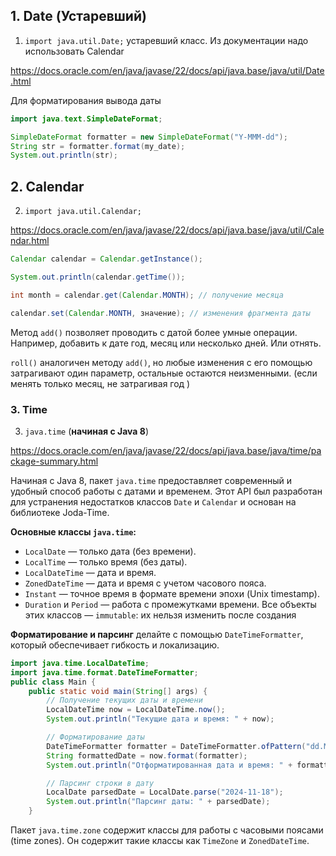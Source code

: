 ## 1. Date (Устаревший)
1. `import java.util.Date;` устаревший класс. Из документации надо использовать Calendar

https://docs.oracle.com/en/java/javase/22/docs/api/java.base/java/util/Date.html

Для форматирования вывода даты

```java
import java.text.SimpleDateFormat;

SimpleDateFormat formatter = new SimpleDateFormat("Y-MMM-dd");
String str = formatter.format(my_date);
System.out.println(str);
```
## 2. Calendar
2. `import java.util.Calendar;`

https://docs.oracle.com/en/java/javase/22/docs/api/java.base/java/util/Calendar.html

```java
Calendar calendar = Calendar.getInstance();

System.out.println(calendar.getTime());

int month = calendar.get(Calendar.MONTH); // получение месяца

calendar.set(Calendar.MONTH, значение); // изменения фрагмента даты

```

Метод `add()`  позволяет проводить с датой более умные операции. Например, добавить к дате год, месяц или несколько дней. Или отнять.

`roll()` аналогичен методу `add()`, но любые изменения с его помощью затрагивают один параметр, остальные остаются неизменными. (если менять только месяц, не затрагивая год )

### 3. Time
3. `java.time` (**начиная с Java 8**)

https://docs.oracle.com/en/java/javase/22/docs/api/java.base/java/time/package-summary.html

Начиная с Java 8, пакет `java.time` предоставляет современный и удобный способ работы с датами и временем. Этот API был разработан для устранения недостатков классов `Date` и `Calendar` и основан на библиотеке Joda-Time.

**Основные классы `java.time`:**
- `LocalDate` — только дата (без времени).
- `LocalTime` — только время (без даты).
- `LocalDateTime` — дата и время.
- `ZonedDateTime` — дата и время с учетом часового пояса.
- `Instant` — точное время в формате времени эпохи (Unix timestamp).
- `Duration` и `Period` — работа с промежутками времени.
Все объекты этих классов — `immutable`: их нельзя изменить после создания


**Форматирование и парсинг** делайте с помощью `DateTimeFormatter`, который обеспечивает гибкость и локализацию.
```java
import java.time.LocalDateTime;
import java.time.format.DateTimeFormatter;
public class Main {
    public static void main(String[] args) {
        // Получение текущих даты и времени
        LocalDateTime now = LocalDateTime.now();
        System.out.println("Текущие дата и время: " + now);

        // Форматирование даты
        DateTimeFormatter formatter = DateTimeFormatter.ofPattern("dd.MM.yyyy HH:mm");
        String formattedDate = now.format(formatter);
        System.out.println("Отформатированная дата и время: " + formattedDate);

        // Парсинг строки в дату
        LocalDate parsedDate = LocalDate.parse("2024-11-18");
        System.out.println("Парсинг даты: " + parsedDate);
    }
```


Пакет `java.time.zone` содержит классы для работы с часовыми поясами (time zones). Он содержит такие классы как `TimeZone` и `ZonedDateTime`.